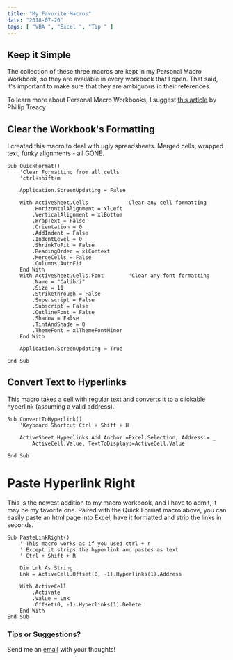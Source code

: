 ```yaml
---
title: "My Favorite Macros"
date: "2018-07-20"
tags: [ "VBA ", "Excel ", "Tip " ]
---
```


## Keep it Simple

The collection of these three macros are kept in my Personal Macro Workbook, so they are available in every workbook that I open. That said, it's important to make sure that they are ambiguous in their references.

To learn more about Personal Macro Workbooks, I suggest [this article](https://www.myonlinetraininghub.com/create-a-personal-macro-workbook-personal-xlsb) by Phillip Treacy


## Clear the Workbook's Formatting

I created this macro to deal with ugly spreadsheets. Merged cells, wrapped text, funky alignments - all GONE.

```visual-basic
Sub QuickFormat()
    'Clear Formatting from all cells
    'ctrl+shift+m
    
    Application.ScreenUpdating = False

    With ActiveSheet.Cells            'Clear any cell formatting
        .HorizontalAlignment = xlLeft
        .VerticalAlignment = xlBottom
        .WrapText = False
        .Orientation = 0
        .AddIndent = False
        .IndentLevel = 0
        .ShrinkToFit = False
        .ReadingOrder = xlContext
        .MergeCells = False
        .Columns.AutoFit
    End With
    With ActiveSheet.Cells.Font        'Clear any font formatting
        .Name = "Calibri"
        .Size = 11
        .Strikethrough = False
        .Superscript = False
        .Subscript = False
        .OutlineFont = False
        .Shadow = False
        .TintAndShade = 0
        .ThemeFont = xlThemeFontMinor
    End With
    
    Application.ScreenUpdating = True

End Sub
```

## Convert Text to Hyperlinks

This macro takes a cell with regular text and converts it to a clickable hyperlink (assuming a valid address).

```visual-basic
Sub ConvertToHyperlink()
    'Keyboard Shortcut Ctrl + Shift + H
    
    ActiveSheet.Hyperlinks.Add Anchor:=Excel.Selection, Address:= _
        ActiveCell.Value, TextToDisplay:=ActiveCell.Value
        
End Sub
```

# Paste Hyperlink Right

This is the newest addition to my macro workbook, and I have to admit, it may be my favorite one. Paired with the Quick Format macro above, you can easily paste an html page into Excel, have it formatted and strip the links in seconds.

```visual-basic
Sub PasteLinkRight()
    ' This macro works as if you used ctrl + r
    ' Except it strips the hyperlink and pastes as text
    ' Ctrl + Shift + R

    Dim Lnk As String
    Lnk = ActiveCell.Offset(0, -1).Hyperlinks(1).Address

    With ActiveCell
        .Activate
        .Value = Lnk
        .Offset(0, -1).Hyperlinks(1).Delete
    End With
End Sub
```

### Tips or Suggestions?

Send me an [email](Mailto:prp1277@gmail.com) with your thoughts! 